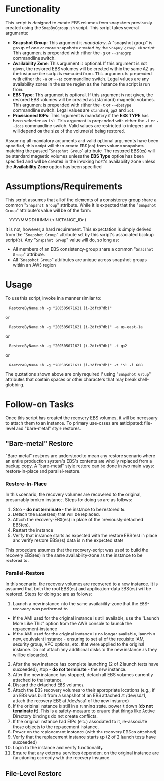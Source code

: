 # Functionality
This script is designed to create EBS volumes from snapshots previously created using the `SnapByCgroup.sh` script. This script takes several arguments:

- **Snapshot Group**: This argument is *mandatory*. A "snapshot group" is group of one or more snapshots created by the `SnapByCgroup.sh` script. This argument is prepended with either the `-g` or `--snapgrp` commandline switch.
- **Availability Zone**: This argument is optional. If this argument is not given, the restored EBS volumes will be created within the same AZ as the instance the script is executed from. This argument is prepended with either the `-a` or `--az` commandline switch. Legal values are any availability zones in the same region as the instance the script is run from.
- **EBS Type**: This argument is optional. If this argument is not given, the restored EBS volumes will be created as (standard) magnetic volumes. This argument is prepended with either the `-t` or `--ebstype` commandline switch. Legal values are `standard`, `gp2` and `io1`
- **Provisioned IOPs**: This argument is mandatory if the **EBS TYPE** has been selected as `io1`. This argument is prepended with either the `-i` or `--iops` commandline switch. Valid values are restricted to integers and will depend on the size of the volume(s) being restored.

Assuming all mandatory arguments and valid optional arguments have been specified, this script will then create EBS(es) from volume snapshots matching the passed "`Snapshot Group`" attribute. The restored EBS(es) will be standard magnetic volumes unless the **EBS Type** option has been specified and will be created in the invoking host's availability zone unless the **Availability Zone** option has been specified.

# Assumptions/Requirements
This script assumes that all of the elements of a consistency group share a common "`Snapshot Group`" attribute. While it is expected that the "`Snapshot Group`" attribute's value will be of the form:

&nbsp;&nbsp;&nbsp;YYYYMMDDHHMM (&lt;INSTANCE_ID&gt;)

It is not, however, a hard requirement. This expectation is simply derived from the "`Snapshot Group`" attribute set by this script's associated backup script(s). Any "`Snapshot Group`" value will do, so long as:
- All members of an EBS consistency-group share a common "`Snapshot Group`" attribute.
- All "`Snapshot Group`" attributes are unique across snapshot-groups within an AWS region

# Usage
To use this script, invoke in a manner similar to:

&nbsp;&nbsp;&nbsp;`RestoreByName.sh -g "201505071621 (i-2dfc97db)"`

or

&nbsp;&nbsp;&nbsp;`RestoreByName.sh -g "201505071621 (i-2dfc97db)" -a us-east-1a`

or

&nbsp;&nbsp;&nbsp;`RestoreByName.sh -g "201505071621 (i-2dfc97db)" -t gp2`

or

&nbsp;&nbsp;&nbsp;`RestoreByName.sh -g "201505071621 (i-2dfc97db)" -t io1 -i 600`

The quotations shown above are only required if using "`Snapshot Group`" attributes that contain spaces or other characters that may break shell-globbing.

# Follow-on Tasks
Once this script has created the recovery EBS volumes, it will be necessary to attach them to an instance. To primary use-cases are anticipated: file-level and "bare-metal" style restores.

## "Bare-metal" Restore
"Bare-metal" restores are understood to mean any restore scenario where an entire production system's EBS's contents are wholly replaced from a backup copy. A "bare-metal" style restore can be done in two main ways: restore-in-place and parallel-restore.
### Restore-In-Place
In this scenario, the recovery volumes are recovered to the original, presumably broken instance. Steps for doing so are as follows:

1. Stop - **do not terminate** - the instance to be restored to.
2. Detach the EBSes(es) that will be replaced.
3. Attach the recovery-EBS(es) in place of the previously-detached EBS(es).
4. Restart the instance
5. Verify that instance starts as expected with the restore EBS(es) in place and verify restore EBS(es) data is in the expected state

This procedure assumes that the recovery-script was used to build the recovery EBS(es) in the same availability-zone as the instance to be restored to.
### Parallel-Restore
In this scenario, the recovery volumes are recovered to a new instance. It is assumed that both the root EBS(es) and application-data EBS(es) will be restored. Steps for doing so are as follows:

1. Launch a new instance into the same availability-zone that the EBS-recovery was performed to.
  - If the AMI used for the original instance is still available, use the "Launch More Like This" option from the AWS console to launch the replacement-instance
  - If the AMI used for the original instance is no longer available, launch a new, equivalent instance - ensuring to set all of the requisite IAM, security group, VPC options, etc. that were applied to the original instance. Do not attach any additional disks to the new instance as they will be discarded.
2. After the new instance has complete launching (2 of 2 launch tests have succeeded), stop - **do not terminate** - the new instance.
3. After the new instance has stopped, detach all EBS volumes currently attached to the instance.
4. Discard the detached EBS volumes.
5. Attach the EBS recovery volumes to their appropriate locations (e.g., if an EBS was built from a snapshot of an EBS attached at /dev/sda1, attach the recovery EBS at /dev/sda1 of the new instance)
6. If the original instance is still in a running state, power it down (**do not terminate it**). This is a safety-measure to ensure that things like Active Directory bindings do not create conflicts.
7. If the original instance had EIPs (etc.) associated to it, re-associate those objects to the replacement instance.
8. Power on the replacement instance (with the recovery EBSes attached)
9. Verify that the replacement instance starts up (2 of 2 launch tests have succeeded)
10. Login to the instance and verify functionality.
11. Ensure that any external services dependent on the original instance are functioning correctly with the recovery instance.

## File-Level Restore
